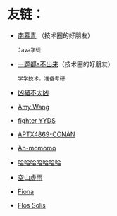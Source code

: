 # 友链：

- [南慕青](https://cecilia.cool) （技术圈的好朋友）

  `Java学徒`
  
- [一题都a不出来](https://github.com/SobSobDu/share-personal-note)（技术圈的好朋友）

  `学学技术，准备考研`

- [凶猫不太凶](https://xmbtx.github.io/xmbtx-blog/)

- [Amy Wang](https://amywang5.github.io/Amyhhh-blog/)

- [fighter YYDS](https://fighteryyds.github.io/fy-blog/)

- [APTX4869-CONAN](https://aptx4869-conan.github.io/zzp-blog/)

- [An-momomo](https://an-momomo.github.io/mo-blog/)

- [哈哈哈哈哈哈哈](https://zrqiq.github.io/zrq-blog/)

- [空山虚雨](https://kongshanxuyu.github.io/zh-blog/)

- [Fiona](https://fiona010203.github.io/Fiona/)

- [Flos Solis](https://flossolis.github.io/)





